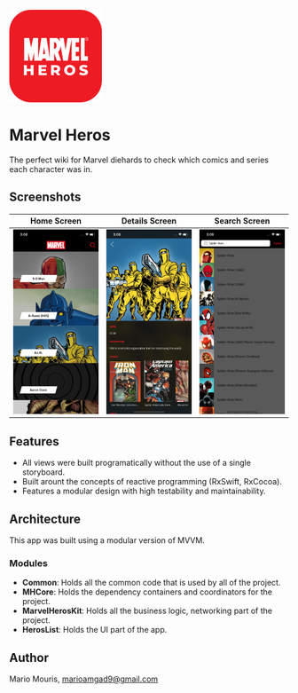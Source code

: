 ![App Logo](Images/logo.png)
# Marvel Heros
The perfect wiki for Marvel diehards to check which comics and series each character was in.

## Screenshots
Home Screen                |  Details Screen           |  Search Screen
:-------------------------:|:-------------------------:|:-------------------------:
![Home screen](Images/home.png)  |  ![Details screen](Images/detail.png)  |  ![Search screen](Images/search.png)

## Features
* All views were built programatically without the use of a single storyboard.
* Built arount the concepts of reactive programming (RxSwift, RxCocoa).
* Features a modular design with high testability and maintainability.

## Architecture
This app was built using a modular version of MVVM.

### Modules
* **Common**: Holds all the common code that is used by all of the project.
* **MHCore**: Holds the dependency containers and coordinators for the project.
* **MarvelHerosKit**: Holds all the business logic, networking part of the project.
* **HerosList**: Holds the UI part of the app.

## Author
Mario Mouris, marioamgad9@gmail.com

